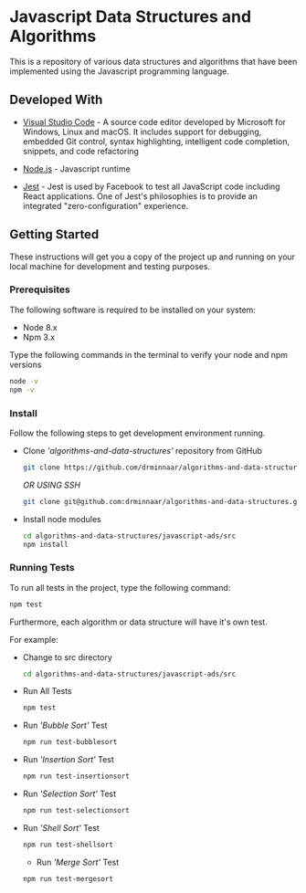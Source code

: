 # Javascript Data Structures and Algorithms

This is a repository of various data structures and algorithms that have been implemented using the Javascript programming language.

## Developed With

* [Visual Studio Code](https://code.visualstudio.com/) - A source code editor developed by Microsoft for Windows, Linux and macOS. It includes support for debugging, embedded Git control, syntax highlighting, intelligent code completion, snippets, and code refactoring

* [Node.js](https://nodejs.org/en/) - Javascript runtime

* [Jest](https://facebook.github.io/jest/) - Jest is used by Facebook to test all JavaScript code including React applications. One of Jest's philosophies is to provide an integrated "zero-configuration" experience.

## Getting Started

These instructions will get you a copy of the project up and running on your local machine for development and testing purposes.

### Prerequisites

The following software is required to be installed on your system:

* Node 8.x
* Npm 3.x

Type the following commands in the terminal to verify your node and npm versions

```bash
node -v
npm -v
```

### Install

Follow the following steps to get development environment running.

* Clone _'algorithms-and-data-structures'_ repository from GitHub

  ```bash
  git clone https://github.com/drminnaar/algorithms-and-data-structures.git
  ```

  _OR USING SSH_

  ```bash
  git clone git@github.com:drminnaar/algorithms-and-data-structures.git
  ```

* Install node modules

  ```bash
  cd algorithms-and-data-structures/javascript-ads/src
  npm install
  ```

### Running Tests

To run all tests in the project, type the following command:

```javascript
npm test
```

Furthermore, each algorithm or data structure will have it's own test.

For example:

* Change to src directory

   ```bash
   cd algorithms-and-data-structures/javascript-ads/src
   ```

* Run All Tests

  ```bash
  npm test
  ```

* Run _'Bubble Sort'_ Test

  ```bash
  npm run test-bubblesort
  ```

* Run _'Insertion Sort'_ Test

  ```bash
  npm run test-insertionsort
  ```

* Run _'Selection Sort'_ Test

  ```bash
  npm run test-selectionsort
  ```

* Run _'Shell Sort'_ Test

  ```bash
  npm run test-shellsort
  ```

  * Run _'Merge Sort'_ Test

  ```bash
  npm run test-mergesort
  ```